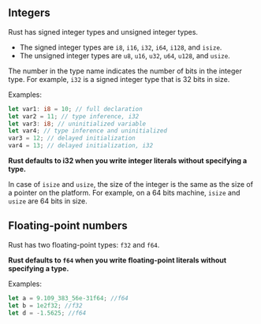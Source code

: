 ## Integers

Rust has signed integer types and unsigned integer types. 

- The signed integer types are `i8`, `i16`, `i32`, `i64`, `i128`, and `isize`.
- The unsigned integer types are `u8`, `u16`, `u32`, `u64`, `u128`, and `usize`.

The number in the type name indicates the number of bits in the integer type.
For example, `i32` is a signed integer type that is 32 bits in size.

Examples:

```rust
let var1: i8 = 10; // full declaration
let var2 = 11; // type inference, i32
let var3: i8; // uninitialized variable
let var4; // type inference and uninitialized
var3 = 12; // delayed initialization
var4 = 13; // delayed initialization, i32
```

**Rust defaults to i32 when you write integer literals without specifying a type.**

In case of `isize` and `usize`, the size of the integer is the same as the size of a pointer on the platform.
For example, on a 64 bits machine, `isize` and `usize` are 64 bits in size.

## Floating-point numbers

Rust has two floating-point types: `f32` and `f64`.

**Rust defaults to `f64` when you write floating-point literals without specifying a type.**

Examples:

```rust
let a = 9.109_383_56e-31f64; //f64
let b = 1e2f32; //f32
let d = -1.5625; //f64
```
